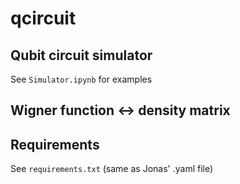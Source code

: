 # qcircuit

## Qubit circuit simulator
See `Simulator.ipynb` for examples


## Wigner function <-> density matrix 

## Requirements
See `requirements.txt` (same as Jonas' .yaml file)





